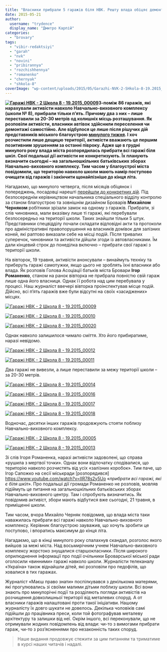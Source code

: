 ```yaml
---
title: "Власники прибрали 5 гаражів біля НВК. Решту влада обіцяє демонтувати до кінця літа"
date: 2015-05-21
author: 
  username: "trydence"
  display_name: "Дмитро Карпій"
categories: 
  - "brovary"
tags: 
  - "vibir-redaktsiyi"
  - "garah"
  - "nvk"
  - "novini"
  - "pribirannya"
  - "rozchishhennya"
  - "romanenko"
  - "chernyak"
  - "shkola-8"
coverImage: "wp-content/uploads/2015/05/Garazhi-NVK-2-SHkola-8-19.2015_00009.jpg"
---
```


**[![Гаражі НВК - 2 Школа 8 - 19.2015_00009](https://mpz.brovary.org/wp-content/uploads/2015/05/Garazhi-NVK-2-SHkola-8-19.2015_00009.jpg)](https://mpz.brovary.org/wp-content/uploads/2015/05/Garazhi-NVK-2-SHkola-8-19.2015_00009.jpg)З-поміж 86 гаражів, які нарахували активісти навколо Навчально-виховного комплексу (школи № 8), прибрали тільки п’ять. Причому два з них – лише переставили за 20-30 метрів од колишніх місць розташування. Як розповіли активісти, власники автівок здійснили переселення чи демонтажі самостійно. Але відбулося це лише після рішучих дій представників міського благоустрою [минулого тижня](https://mpz.brovary.org/chistiy-chetver-ne-vdavsya-demontazh-nezakonnih-garazhiv-bilya-nvk-znovu-perenesli/). І хоч розчистили лише дещицю території, активісти вважають це першим позитивним зрушенням за останні півроку. Адже ще в грудні минулого року влада міста розпорядилась прибрати всі гаражі біля шкіл. Свої подальші дії активісти не конкретизують. Їх планують визначити сьогодні – на загальношкільних батьківських зборах Навчально-виховного комплексу. Тим часом у благоустрої міста повідомили, що територію навколо школи мають намір поступово очищати від гаражів і закінчити щонайпізніше до кінця літа.**

Нагадаємо, що минулого четверга, після місяців обіцянок і попереджень, посадовці нарешті [перейшли до конкретних дій](https://mpz.brovary.org/chistiy-chetver-ne-vdavsya-demontazh-nezakonnih-garazhiv-bilya-nvk-znovu-perenesli/). Під безпосереднім керівництвом начальника спеціального відділу контролю за станом благоустрою та зовнішнім дизайном Броварів **Михайлом Черняком** робітники зрізали замок на одному з гаражів. Прибрати, зі слів чиновника, мали вказівку лише ті гаражі, які перебували безпосередньо на території школи. Таких знайшли тільки 5 штук. Представники спецвідділу почали складати відповідні акти та протоколи про адміністративні правопорушення на власників домівок для залізних коней, які раптово виказали себе на місці подій. Після тривалих суперечок, чиновники та активісти дійшли згоди із автовласниками. Їм дали кінцевий строк до понеділка включно – прибрати свої гаражі з території школи.

На вівторок, 19 травня, активісти анонсували – винаймуть техніку та приберуть гаражі самотужки, якщо цього не зроблять їхні власники або влада. Як розповів Голова Асоціації батьків міста Бровари **Ігор Романенко**, станом на ранок вівторка не прибрала повністю свій гараж лише одна його власниця. Однак її робота над цим перебувала у процесі. Наш журналіст ввечері вівторка проінспектував місце подій. Дійсно, всі п’ять гаражів вже були відсутні на своїх «засиджених» місцях.

[![Гаражі НВК - 2 Школа 8 - 19.2015_00009](https://mpz.brovary.org/wp-content/uploads/2015/05/Garazhi-NVK-2-SHkola-8-19.2015_00009.jpg)](https://mpz.brovary.org/wp-content/uploads/2015/05/Garazhi-NVK-2-SHkola-8-19.2015_00009.jpg)

[![Гаражі НВК - 2 Школа 8 - 19.2015_00010](https://mpz.brovary.org/wp-content/uploads/2015/05/Garazhi-NVK-2-SHkola-8-19.2015_00010.jpg)](https://mpz.brovary.org/wp-content/uploads/2015/05/Garazhi-NVK-2-SHkola-8-19.2015_00010.jpg)

[![Гаражі НВК - 2 Школа 8 - 19.2015_00020](https://mpz.brovary.org/wp-content/uploads/2015/05/Garazhi-NVK-2-SHkola-8-19.2015_00020.jpg)](https://mpz.brovary.org/wp-content/uploads/2015/05/Garazhi-NVK-2-SHkola-8-19.2015_00020.jpg)

Однак навколо залишилося чимало сміття. Хто його прибиратиме, наразі невідомо.

[![Гаражі НВК - 2 Школа 8 - 19.2015_00012](https://mpz.brovary.org/wp-content/uploads/2015/05/Garazhi-NVK-2-SHkola-8-19.2015_00012.jpg)](https://mpz.brovary.org/wp-content/uploads/2015/05/Garazhi-NVK-2-SHkola-8-19.2015_00012.jpg)

[![Гаражі НВК - 2 Школа 8 - 19.2015_00011](https://mpz.brovary.org/wp-content/uploads/2015/05/Garazhi-NVK-2-SHkola-8-19.2015_00011.jpg)](https://mpz.brovary.org/wp-content/uploads/2015/05/Garazhi-NVK-2-SHkola-8-19.2015_00011.jpg)

Два гаражі не вивезли, а лише переставили за межу території школи – за 20-30 метрів.

[![Гаражі НВК - 2 Школа 8 - 19.2015_00014](https://mpz.brovary.org/wp-content/uploads/2015/05/Garazhi-NVK-2-SHkola-8-19.2015_00014.jpg)](https://mpz.brovary.org/wp-content/uploads/2015/05/Garazhi-NVK-2-SHkola-8-19.2015_00014.jpg)

[![Гаражі НВК - 2 Школа 8 - 19.2015_00016](https://mpz.brovary.org/wp-content/uploads/2015/05/Garazhi-NVK-2-SHkola-8-19.2015_00016.jpg)](https://mpz.brovary.org/wp-content/uploads/2015/05/Garazhi-NVK-2-SHkola-8-19.2015_00016.jpg)

[![Гаражі НВК - 2 Школа 8 - 19.2015_00017](https://mpz.brovary.org/wp-content/uploads/2015/05/Garazhi-NVK-2-SHkola-8-19.2015_00017.jpg)](https://mpz.brovary.org/wp-content/uploads/2015/05/Garazhi-NVK-2-SHkola-8-19.2015_00017.jpg)

[![Гаражі НВК - 2 Школа 8 - 19.2015_00018](https://mpz.brovary.org/wp-content/uploads/2015/05/Garazhi-NVK-2-SHkola-8-19.2015_00018.jpg)](https://mpz.brovary.org/wp-content/uploads/2015/05/Garazhi-NVK-2-SHkola-8-19.2015_00018.jpg)

Водночас, десятки інших гаражів продовжують стояти поблизу Навчально-виховного комплексу.

[![Гаражі НВК - 2 Школа 8 - 19.2015_00005](https://mpz.brovary.org/wp-content/uploads/2015/05/Garazhi-NVK-2-SHkola-8-19.2015_00005.jpg)](https://mpz.brovary.org/wp-content/uploads/2015/05/Garazhi-NVK-2-SHkola-8-19.2015_00005.jpg)

[![Гаражі НВК - 2 Школа 8 - 19.2015_00013](https://mpz.brovary.org/wp-content/uploads/2015/05/Garazhi-NVK-2-SHkola-8-19.2015_00013.jpg)](https://mpz.brovary.org/wp-content/uploads/2015/05/Garazhi-NVK-2-SHkola-8-19.2015_00013.jpg)

Зі слів Ігоря Романенка, наразі активісти задоволені, що справа «рушила з мертвої точки». Однак вони відпочатку сподівалися, що територію навколо розчистять від усіх «залізних коробок». Тим паче, що Ігор Сапожко на сесії міськради [розпорядився] https://www.youtube.com/watch?v=IIR78s2y5Uo  «_прибрати всі гаражі, які є біля шкіл_». Про подальші дії громади Романенко не розповів, мовляв підіймуть це питання на загальношкільних батьківських зборах Навчально-виховного центру. Там і спробують визначитись. Як повідомив активіст, збори мають відбутися вже сьогодні, 21 травня, в приміщенні школи.

Тим часом, вчора Михайло Черняк повідомив, що влада міста таки наважилась прибрати всі гаражі навколо Навчально-виховного комплексу. Керівник благоустрою зауважив, що хочуть зробити це поступово, і впоратись максимум до кінця літа.

Нагадаємо, що в кінці минулого року спалахнув скандал, розголос якого вийшов за межі міста. Над восьмирічним учнем Навчально-виховного комплексу жорстоко знущалися старшокласники. Після широкого оприлюднення інформації про події очільники Броварської міської ради оголосили «винними» гаражі навколо школи. Журналісти телеканалу «Україна» також віднайшли дітей, які розповіли про педофілів, що ховалися в тих гаражах.

Журналіст «Маєш право знати» поспілкувався з декількома матерями, які прогулювались зі своїми малими дітьми поблизу школи. Всі вони знають про минулорічні події та розділяють погляди активістів на розчищення довколишньої території від металевих споруд. А от власники гаражів налаштовані проти такої ініціативи. Нашому журналісту їх довго шукати не довелось. Декілька чоловіків самі підійшли до працівника преси, коли той фотографував металеву архітектуру та залишки від неї. Окрім іншого, всі переконували, що не отримували жодних повідомлень від влади: чи-то з вимогами прибрати гараж, чи-то з роз’ясненнями про незаконність таких споруд.

> Наше видання продовжує стежити за цим питанням та триматиме в курсі наших читачів і надалі.

